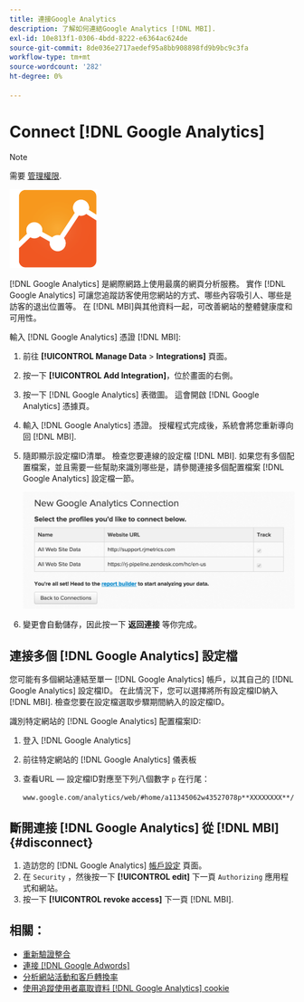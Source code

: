 ```yaml
---
title: 連接Google Analytics
description: 了解如何連結Google Analytics [!DNL MBI].
exl-id: 10e813f1-0306-4bdd-8222-e6364ac624de
source-git-commit: 8de036e2717aedef95a8bb908898fd9b9bc9c3fa
workflow-type: tm+mt
source-wordcount: '282'
ht-degree: 0%

---
```


# Connect [!DNL Google Analytics]

>[!NOTE]
>
>需要 [管理權限](../../../administrator/user-management/user-management.md).

![](../../../assets/google-analytics-logo.png)

[!DNL Google Analytics] 是網際網路上使用最廣的網頁分析服務。 實作 [!DNL Google Analytics] 可讓您追蹤訪客使用您網站的方式、哪些內容吸引人、哪些是訪客的退出位置等。 在 [!DNL MBI]與其他資料一起，可改善網站的整體健康度和可用性。

輸入 [!DNL Google Analytics] 憑證 [!DNL MBI]:

1. 前往 **[!UICONTROL Manage Data** > **Integrations]** 頁面。
1. 按一下 **[!UICONTROL Add Integration]**，位於畫面的右側。
1. 按一下 [!DNL Google Analytics] 表徵圖。 這會開啟 [!DNL Google Analytics] 憑據頁。
1. 輸入 [!DNL Google Analytics] 憑證。 授權程式完成後，系統會將您重新導向回 [!DNL MBI].
1. 隨即顯示設定檔ID清單。 檢查您要連線的設定檔 [!DNL MBI]. 如果您有多個配置檔案，並且需要一些幫助來識別哪些是，請參閱連接多個配置檔案 [!DNL Google Analytics] 設定檔一節。

   ![](../../../assets/list-profile-id.png)<!--{: width="600px"}-->

1. 變更會自動儲存，因此按一下 **返回連接** 等你完成。

## 連接多個 [!DNL Google Analytics] 設定檔

您可能有多個網站連結至單一 [!DNL Google Analytics] 帳戶，以其自己的 [!DNL Google Analytics] 設定檔ID。 在此情況下，您可以選擇將所有設定檔ID納入 [!DNL MBI]. 檢查您要在設定檔選取步驟期間納入的設定檔ID。

識別特定網站的 [!DNL Google Analytics] 配置檔案ID:

1. 登入 [!DNL Google Analytics]
1. 前往特定網站的 [!DNL Google Analytics] 儀表板
1. 查看URL — 設定檔ID對應至下列八個數字 `p` 在行尾：

   `www.google.com/analytics/web/#home/a11345062w43527078p**XXXXXXXX**/`

## 斷開連接 [!DNL Google Analytics] 從 [!DNL MBI] {#disconnect}

1. 造訪您的 [!DNL Google Analytics] [帳戶設定](https://accounts.google.com/) 頁面。
1. 在 `Security` ，然後按一下 **[!UICONTROL edit]** 下一頁 `Authorizing` 應用程式和網站。
1. 按一下 **[!UICONTROL revoke access]** 下一頁 [!DNL MBI].

## 相關：

* [重新驗證整合](https://experienceleague.adobe.com/docs/commerce-knowledge-base/kb/how-to/mbi-reauthenticating-integrations.html?lang=en)
* [連接 [!DNL Google Adwords]](../integrations/google-adwords.md)
* [分析網站活動和客戶轉換率](../../analysis/web-act-cust-conversion.md)
* [使用追蹤使用者贏取資料 [!DNL Google Analytics] cookie](../../analysis/google-track-user-acq.md)
